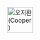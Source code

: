<!-- sponsors --><a href="https://github.com/134130"><img src="https:&#x2F;&#x2F;avatars.githubusercontent.com&#x2F;u&#x2F;50487467?u&#x3D;f907ef30da50411dc5dc3554664cecb7b319217f&amp;v&#x3D;4" width="60px" alt="오지환 (Cooper)" /></a><!-- sponsors -->
